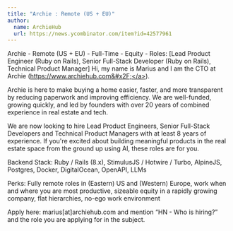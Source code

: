 ```yaml
---
title: "Archie : Remote (US + EU)"
author:
  name: ArchieHub
  url: https://news.ycombinator.com/item?id=42577961
---
```

Archie - Remote (US + EU) - Full-Time - Equity - Roles: [Lead Product Engineer (Ruby on Rails), Senior Full-Stack Developer (Ruby on Rails), Technical Product Manager]
Hi, my name is Marius and I am the CTO at Archie (<a href="https:&#x2F;&#x2F;www.archiehub.com&#x2F;" rel="nofollow">https:&#x2F;&#x2F;www.archiehub.com&#x2F;</a>).

Archie is here to make buying a home easier, faster, and more transparent by reducing paperwork and improving efficiency. We are well-funded, growing quickly, and led by founders with over 20 years of combined experience in real estate and tech.

We are now looking to hire Lead Product Engineers, Senior Full-Stack Developers and Technical Product Managers with at least 8 years of experience. If you&#x27;re excited about building meaningful products in the real estate space from the ground up using AI, these roles are for you.

Backend Stack: Ruby &#x2F; Rails (8.x), StimulusJS &#x2F; Hotwire &#x2F; Turbo, AlpineJS, Postgres, Docker, DigitalOcean, OpenAPI, LLMs

Perks: Fully remote roles in (Eastern) US and (Western) Europe, work when and where you are most productive, sizeable equity in a rapidly growing company, flat hierarchies, no-ego work environment

Apply here: marius[at]archiehub.com and mention “HN - Who is hiring?” and the role you are applying for in the subject.
<JobApplication />
